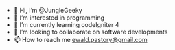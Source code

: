 - 👋 Hi, I’m @JungleGeeky
- 👀 I’m interested in programming
- 🌱 I’m currently learning codeIgniter 4
- 💞️ I’m looking to collaborate on software developments
- 📫 How to reach me ewald.pastory@gmail.com

<!---
JungleGeeky/JungleGeeky is a ✨ special ✨ repository because its `README.md` (this file) appears on your GitHub profile.
You can click the Preview link to take a look at your changes.
--->
